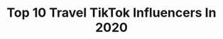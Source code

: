 ---
title: Top 10 Travel TikTok Influencers In 2020
description: >-
  Find top travel TikTok influencers in 2020. Most popular hashtags: #hawaii #maldives #switzerland #duet.
platform: TikTok
profiles:
  - username: "thetravelexperience"
    fullname: >-
      Travel
    location: "United States"
    followers: 3672
    engagement: 1015
    commentsToLikes: 0.006703
    id: ck9fg8fih0qcp0j784qvn27l2
    verified: false
    hashtags: "#beachtime, #tiktokeurope, #timetravel, #haiti"
  - username: "bookfully"
    fullname: >-
      Travel
    location: "Canada"
    followers: 57846
    engagement: 798
    commentsToLikes: 0.017593
    id: ck8fa2mmb3yew0j78bc5lx09t
    verified: false
    hashtags: "#tiktokturkey, #palawan, #travellife, #tiktoktravel"
  - username: "travels"
    fullname: >-
      Travels ✈️🚢
    location: "United States"
    followers: 125813
    engagement: 836
    commentsToLikes: 0.012241
    id: ck8hnej99qi6n0j78wng42tkk
    verified: false
    hashtags: "#penguin, #singapore, #germany, #maldives"
  - username: "jordentually"
    fullname: >-
      Jorden Tually 
    location: "Australia"
    followers: 1187695
    engagement: 2405
    commentsToLikes: 0.036680
    id: ck80org8njipp0j7867c629qy
    verified: true
    hashtags: "#kiwi, #gopro, #norway, #tiktokindia"
  - username: "nupubbh"
    fullname: >-
      ❤😘NEthU_bBh😘❤
    location: "Sri Lanka"
    followers: 4287
    engagement: 5851
    commentsToLikes: 0.093003
    id: cka84ibx4tujl0i78yzf86n1t
    verified: false
    hashtags: "#comment, #plzzzzz, #pin, #followersla"
  - username: "zycho_boy"
    fullname: >-
      ŽŸČHØ BØŸ🤞
    location: "India"
    followers: 6676
    engagement: 3214
    commentsToLikes: 0.102658
    id: cka9ofaa35p230i78u2i4jkvi
    verified: false
    hashtags: "#etc3, #challenge, #picoftheday, #etc"
  - username: "lallu_lallutty"
    fullname: >-
      Positive_Vibes_Lallu
    location: "India"
    followers: 55758
    engagement: 2892
    commentsToLikes: 0.055381
    id: ck7zp8nwdnvxj0j78xry4fmf2
    verified: false
    hashtags: "#quotes, #ayyappanumkoshiyum, #rajuettan, #duet"
  - username: "trashpanache"
    fullname: >-
      🗑
    location: "United States"
    followers: 28903
    engagement: 2477
    commentsToLikes: 0.089524
    id: ck8w4ftt98fse0j78g7e414rq
    verified: false
    hashtags: "#colonialism, #skincareroutine, #privilege, #react"
  - username: "pavel.viktor"
    fullname: >-
      pavel_viktor
    location: "United States"
    followers: 6872
    engagement: 2366
    commentsToLikes: 0.172102
    id: ck8knh2lrd2mj0j78xur696kh
    verified: false
    hashtags: "#grevillea, #wildhorses, #muddcracks, #musicmatters"
  - username: "_ashletix_"
    fullname: >-
      Ashletix
    location: "France"
    followers: 7994
    engagement: 2202
    commentsToLikes: 0.134124
    id: ck9flwj4sqaq00j78zp1nd82e
    verified: false
    hashtags: "#islandhopping, #personaltrainer, #corechallenge, #happyhamstrings"
---